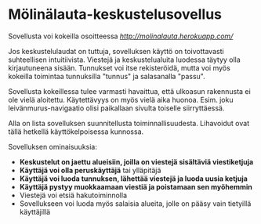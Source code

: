 <h1>Mölinälauta-keskustelusovellus</h1>

Sovellusta voi kokeilla osoitteessa <i>http://molinalauta.herokuapp.com/</i>

Jos keskustelulaudat on tuttuja, sovelluksen käyttö on toivottavasti suhteellisen intuitiivista. Viestejä ja keskustelualuita luodessa täytyy olla kirjautuneena sisään. Tunnukset voi itse rekisteröidä, mutta voi myös kokeilla toimintaa tunnuksilla "tunnus" ja salasanalla "passu". 

Sovellusta kokeillessa tulee varmasti havaittua, että ulkoasun rakennusta ei ole vielä aloitettu. Käytettävyys on myös vielä aika huonoa. Esim. joku leivänmurus-navigaatio olisi paikallaan sivulta toiselle siirryttäessä. 

Alla on lista sovelluksen suunnitellusta toiminnallisuudesta. Lihavoidut ovat tällä hetkellä käyttökelpoisessa kunnossa. 

Sovelluksen ominaisuuksia:
<ul> 
<li><b>Keskustelut on jaettu alueisiin, joilla on viestejä sisältäviä viestiketjuja</b></li>
<li><b>Käyttäjä voi olla peruskäyttäjä</b> tai ylläpitäjä</li>
<li><b>Käyttäjä voi luoda tunnuksen, lähettää viestejä ja luoda uusia ketjuja</b></li>
<li><b>Käyttäjä pystyy muokkaamaan viestiä ja poistamaan sen myöhemmin</b></li>
<li>Viestejä voi etsiä hakutoiminnolla</li>
<li>Sovellukseen voi luoda myös salaisia alueita, jolle on pääsy vain tietyillä käyttäjillä</li>
</ul>
